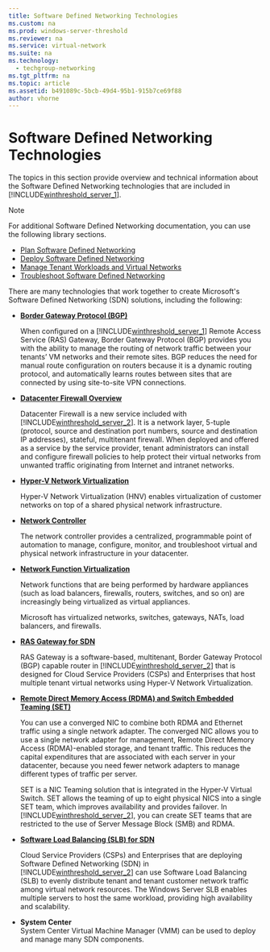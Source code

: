 ```yaml
---
title: Software Defined Networking Technologies
ms.custom: na
ms.prod: windows-server-threshold
ms.reviewer: na
ms.service: virtual-network
ms.suite: na
ms.technology: 
  - techgroup-networking
ms.tgt_pltfrm: na
ms.topic: article
ms.assetid: b491089c-5bcb-49d4-95b1-915b7ce69f88
author: vhorne
---
```

# Software Defined Networking Technologies
The topics in this section provide overview and technical information about the Software Defined Networking technologies that are included in [!INCLUDE[winthreshold_server_1](includes/winthreshold_server_1_md.md)].  
  
> [!NOTE]  
> For additional Software Defined Networking documentation, you can use the following library sections.  
>   
> -   [Plan Software Defined Networking](Plan-Software-Defined-Networking.md)  
> -   [Deploy Software Defined Networking](Deploy-Software-Defined-Networking.md)  
> -   [Manage Tenant Workloads and Virtual Networks](Manage-Tenant-Workloads-and-Virtual-Networks.md)  
> -   [Troubleshoot Software Defined Networking](Troubleshoot-Software-Defined-Networking.md)  
  
  
There are many technologies that work together to create Microsoft's Software Defined Networking \(SDN\) solutions, including the following:  
  
-   **[Border Gateway Protocol &#40;BGP&#41;](Border-Gateway-Protocol--BGP-.md)**  
  
    When configured on a [!INCLUDE[winthreshold_server_1](includes/winthreshold_server_1_md.md)] Remote Access Service \(RAS\) Gateway, Border Gateway Protocol \(BGP\) provides you with the ability to manage the routing of network traffic between your tenants’ VM networks and their remote sites. BGP reduces the need for manual route configuration on routers because it is a dynamic routing protocol, and automatically learns routes between sites that are connected by using site\-to\-site VPN connections.  
  
-   **[Datacenter Firewall Overview](Datacenter-Firewall-Overview.md)**  
  
    Datacenter Firewall is a new service included with [!INCLUDE[winthreshold_server_2](includes/winthreshold_server_2_md.md)]. It is a network layer, 5\-tuple \(protocol, source and destination port numbers, source and destination IP addresses\), stateful, multitenant firewall. When deployed and offered as a service by the service provider, tenant administrators can install and configure firewall policies to help protect their virtual networks from unwanted traffic originating from Internet and intranet networks.  
  
  
-   **[Hyper-V Network Virtualization](Hyper-V-Network-Virtualization.md)**  
  
    Hyper\-V Network Virtualization \(HNV\) enables virtualization of customer networks on top of a shared physical network infrastructure.  
  
-   **[Network Controller](Network-Controller.md)**  
  
    The network controller provides a centralized, programmable point of automation to manage, configure, monitor, and troubleshoot virtual and physical network infrastructure in your datacenter.  
  
-   **[Network Function Virtualization](Network-Function-Virtualization.md)**  
  
    Network functions that are being performed by hardware appliances \(such as load balancers, firewalls, routers, switches, and so on\) are increasingly being virtualized as virtual appliances.  
  
    Microsoft has virtualized networks, switches, gateways, NATs, load balancers, and firewalls.  
  
  
-   **[RAS Gateway for SDN](RAS-Gateway-for-SDN.md)**  
  
    RAS Gateway  is a software\-based, multitenant, Border Gateway Protocol \(BGP\) capable router in [!INCLUDE[winthreshold_server_2](includes/winthreshold_server_2_md.md)] that is designed for Cloud Service Providers \(CSPs\) and Enterprises that host multiple tenant virtual networks using Hyper\-V Network Virtualization.  
      
- **[Remote Direct Memory Access &#40;RDMA&#41; and Switch Embedded Teaming &#40;SET&#41;](Remote-Direct-Memory-Access--RDMA--and-Switch-Embedded-Teaming--SET-.md)**  
  
    You can use a converged NIC to combine both RDMA and Ethernet traffic using a single network adapter. The converged NIC allows you to use a single network adapter for management, Remote Direct Memory Access \(RDMA\)\-enabled storage, and tenant traffic. This reduces the capital expenditures that are associated with each server in your datacenter, because you need fewer network adapters to manage different types of traffic per server.  
  
    SET is a NIC Teaming solution that is integrated in the Hyper\-V Virtual Switch. SET allows the teaming of up to eight physical NICS into a single SET team, which improves availability and provides failover. In [!INCLUDE[winthreshold_server_2](includes/winthreshold_server_2_md.md)], you can create SET teams that are restricted to the use of Server Message Block \(SMB\) and RDMA.  
  
-   **[Software Load Balancing &#40;SLB&#41; for SDN](Software-Load-Balancing--SLB--for-SDN.md)**  
  
    Cloud Service Providers \(CSPs\) and Enterprises that are deploying Software Defined Networking \(SDN\) in [!INCLUDE[winthreshold_server_2](includes/winthreshold_server_2_md.md)] can use Software Load Balancing \(SLB\) to evenly distribute tenant and tenant customer network traffic among virtual network resources. The Windows Server SLB enables multiple servers to host the same workload, providing high availability and scalability.  
  
  
-   **System Center**   
    System Center Virtual Machine Manager \(VMM\) can be used to deploy and manage many SDN components.  
  

